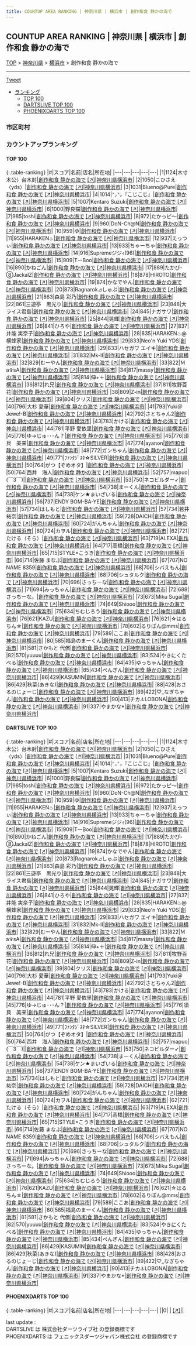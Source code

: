```yaml
---
title: COUNTUP AREA RANKING | 神奈川県 | 横浜市 | 創作和食 静かの海で
---
```

## COUNTUP AREA RANKING | 神奈川県 | 横浜市 | 創作和食 静かの海で

[TOP](/darts/rank/) > [神奈川県](/darts/rank/神奈川県/) > [横浜市](/darts/rank/神奈川県/横浜市/) > 創作和食 静かの海で

___

<a href="https://twitter.com/share?ref_src=twsrc%5Etfw" data-text="COUNTUP AREA RANKING | 神奈川県横浜市創作和食 静かの海で" class="twitter-share-button" data-hashtags="DARTSLIVE,PHOENIXDARTS,darts,ダーツ" data-show-count="false">Tweet</a>

* [ランキング](#カウントアップランキング)
    * [TOP 100](#top-100)
    * [DARTSLIVE TOP 100](#dartslive-top-100)
    * [PHOENIXDARTS TOP 100](#phoenixdarts-top-100)

### 市区町村

<ul>

</ul>

### カウントアップランキング

#### TOP 100



{:.table-ranking}
|#|スコア|名前|店名|所在地|
|---|---|---|---|---|
|1|1124|<span class="rank-name-dl">木寸木公氵台木尌</span>|<a href="/darts/rank/shops/08b9ece2c7cd55300d9b047a20a7ba1e.html">創作和食 静かの海で</a> <a href="https://search.dartslive.com/jp/shop/08b9ece2c7cd55300d9b047a20a7ba1e">[↗]</a>|<a href="/darts/rank/神奈川県/横浜市">神奈川県横浜市</a>|
|2|1050|<span class="rank-name-dl">こひさえ〈yds〉</span>|<a href="/darts/rank/shops/08b9ece2c7cd55300d9b047a20a7ba1e.html">創作和食 静かの海で</a> <a href="https://search.dartslive.com/jp/shop/08b9ece2c7cd55300d9b047a20a7ba1e">[↗]</a>|<a href="/darts/rank/神奈川県/横浜市">神奈川県横浜市</a>|
|3|1031|<span class="rank-name-dl">Blueno@Pure</span>|<a href="/darts/rank/shops/08b9ece2c7cd55300d9b047a20a7ba1e.html">創作和食 静かの海で</a> <a href="https://search.dartslive.com/jp/shop/08b9ece2c7cd55300d9b047a20a7ba1e">[↗]</a>|<a href="/darts/rank/神奈川県/横浜市">神奈川県横浜市</a>|
|4|1014|<span class="rank-name-dl">㌧㌧『こじこじ』</span>|<a href="/darts/rank/shops/08b9ece2c7cd55300d9b047a20a7ba1e.html">創作和食 静かの海で</a> <a href="https://search.dartslive.com/jp/shop/08b9ece2c7cd55300d9b047a20a7ba1e">[↗]</a>|<a href="/darts/rank/神奈川県/横浜市">神奈川県横浜市</a>|
|5|1007|<span class="rank-name-dl">Kentaro Suzuki</span>|<a href="/darts/rank/shops/08b9ece2c7cd55300d9b047a20a7ba1e.html">創作和食 静かの海で</a> <a href="https://search.dartslive.com/jp/shop/08b9ece2c7cd55300d9b047a20a7ba1e">[↗]</a>|<a href="/darts/rank/神奈川県/横浜市">神奈川県横浜市</a>|
|6|1000|<span class="rank-name-dl">野良猫</span>|<a href="/darts/rank/shops/08b9ece2c7cd55300d9b047a20a7ba1e.html">創作和食 静かの海で</a> <a href="https://search.dartslive.com/jp/shop/08b9ece2c7cd55300d9b047a20a7ba1e">[↗]</a>|<a href="/darts/rank/神奈川県/横浜市">神奈川県横浜市</a>|
|7|985|<span class="rank-name-dl">toshi</span>|<a href="/darts/rank/shops/08b9ece2c7cd55300d9b047a20a7ba1e.html">創作和食 静かの海で</a> <a href="https://search.dartslive.com/jp/shop/08b9ece2c7cd55300d9b047a20a7ba1e">[↗]</a>|<a href="/darts/rank/神奈川県/横浜市">神奈川県横浜市</a>|
|8|972|<span class="rank-name-dl">たかっピ～</span>|<a href="/darts/rank/shops/08b9ece2c7cd55300d9b047a20a7ba1e.html">創作和食 静かの海で</a> <a href="https://search.dartslive.com/jp/shop/08b9ece2c7cd55300d9b047a20a7ba1e">[↗]</a>|<a href="/darts/rank/神奈川県/横浜市">神奈川県横浜市</a>|
|9|960|<span class="rank-name-dl">DoN-Ch@N</span>|<a href="/darts/rank/shops/08b9ece2c7cd55300d9b047a20a7ba1e.html">創作和食 静かの海で</a> <a href="https://search.dartslive.com/jp/shop/08b9ece2c7cd55300d9b047a20a7ba1e">[↗]</a>|<a href="/darts/rank/神奈川県/横浜市">神奈川県横浜市</a>|
|10|959|<span class="rank-name-dl">ゆ</span>|<a href="/darts/rank/shops/08b9ece2c7cd55300d9b047a20a7ba1e.html">創作和食 静かの海で</a> <a href="https://search.dartslive.com/jp/shop/08b9ece2c7cd55300d9b047a20a7ba1e">[↗]</a>|<a href="/darts/rank/神奈川県/横浜市">神奈川県横浜市</a>|
|11|955|<span class="rank-name-dl">HARAKEN♨</span>|<a href="/darts/rank/shops/08b9ece2c7cd55300d9b047a20a7ba1e.html">創作和食 静かの海で</a> <a href="https://search.dartslive.com/jp/shop/08b9ece2c7cd55300d9b047a20a7ba1e">[↗]</a>|<a href="/darts/rank/神奈川県/横浜市">神奈川県横浜市</a>|
|12|937|<span class="rank-name-dl">えっつぃ</span>|<a href="/darts/rank/shops/08b9ece2c7cd55300d9b047a20a7ba1e.html">創作和食 静かの海で</a> <a href="https://search.dartslive.com/jp/shop/08b9ece2c7cd55300d9b047a20a7ba1e">[↗]</a>|<a href="/darts/rank/神奈川県/横浜市">神奈川県横浜市</a>|
|13|933|<span class="rank-name-dl">ちゃーちゃ</span>|<a href="/darts/rank/shops/08b9ece2c7cd55300d9b047a20a7ba1e.html">創作和食 静かの海で</a> <a href="https://search.dartslive.com/jp/shop/08b9ece2c7cd55300d9b047a20a7ba1e">[↗]</a>|<a href="/darts/rank/神奈川県/横浜市">神奈川県横浜市</a>|
|14|916|<span class="rank-name-dl">Supremeジジｨ(96)</span>|<a href="/darts/rank/shops/08b9ece2c7cd55300d9b047a20a7ba1e.html">創作和食 静かの海で</a> <a href="https://search.dartslive.com/jp/shop/08b9ece2c7cd55300d9b047a20a7ba1e">[↗]</a>|<a href="/darts/rank/神奈川県/横浜市">神奈川県横浜市</a>|
|15|909|<span class="rank-name-dl">TーBoo</span>|<a href="/darts/rank/shops/08b9ece2c7cd55300d9b047a20a7ba1e.html">創作和食 静かの海で</a> <a href="https://search.dartslive.com/jp/shop/08b9ece2c7cd55300d9b047a20a7ba1e">[↗]</a>|<a href="/darts/rank/神奈川県/横浜市">神奈川県横浜市</a>|
|16|890|<span class="rank-name-dl">かねごん</span>|<a href="/darts/rank/shops/08b9ece2c7cd55300d9b047a20a7ba1e.html">創作和食 静かの海で</a> <a href="https://search.dartslive.com/jp/shop/08b9ece2c7cd55300d9b047a20a7ba1e">[↗]</a>|<a href="/darts/rank/神奈川県/横浜市">神奈川県横浜市</a>|
|17|889|<span class="rank-name-dl">たかぴ-⑧JackalZ</span>|<a href="/darts/rank/shops/08b9ece2c7cd55300d9b047a20a7ba1e.html">創作和食 静かの海で</a> <a href="https://search.dartslive.com/jp/shop/08b9ece2c7cd55300d9b047a20a7ba1e">[↗]</a>|<a href="/darts/rank/神奈川県/横浜市">神奈川県横浜市</a>|
|18|878|<span class="rank-name-dl">HIROTO</span>|<a href="/darts/rank/shops/08b9ece2c7cd55300d9b047a20a7ba1e.html">創作和食 静かの海で</a> <a href="https://search.dartslive.com/jp/shop/08b9ece2c7cd55300d9b047a20a7ba1e">[↗]</a>|<a href="/darts/rank/神奈川県/横浜市">神奈川県横浜市</a>|
|19|874|<span class="rank-name-dl">かなでやん</span>|<a href="/darts/rank/shops/08b9ece2c7cd55300d9b047a20a7ba1e.html">創作和食 静かの海で</a> <a href="https://search.dartslive.com/jp/shop/08b9ece2c7cd55300d9b047a20a7ba1e">[↗]</a>|<a href="/darts/rank/神奈川県/横浜市">神奈川県横浜市</a>|
|20|873|<span class="rank-name-dl">Ragnarok⊿しゅぷ</span>|<a href="/darts/rank/shops/08b9ece2c7cd55300d9b047a20a7ba1e.html">創作和食 静かの海で</a> <a href="https://search.dartslive.com/jp/shop/08b9ece2c7cd55300d9b047a20a7ba1e">[↗]</a>|<a href="/darts/rank/神奈川県/横浜市">神奈川県横浜市</a>|
|21|863|<span class="rank-name-dl">森島 彩乃</span>|<a href="/darts/rank/shops/08b9ece2c7cd55300d9b047a20a7ba1e.html">創作和食 静かの海で</a> <a href="https://search.dartslive.com/jp/shop/08b9ece2c7cd55300d9b047a20a7ba1e">[↗]</a>|<a href="/darts/rank/神奈川県/横浜市">神奈川県横浜市</a>|
|22|861|<span class="rank-name-dl">三遊亭　黒光り</span>|<a href="/darts/rank/shops/08b9ece2c7cd55300d9b047a20a7ba1e.html">創作和食 静かの海で</a> <a href="https://search.dartslive.com/jp/shop/08b9ece2c7cd55300d9b047a20a7ba1e">[↗]</a>|<a href="/darts/rank/神奈川県/横浜市">神奈川県横浜市</a>|
|23|848|<span class="rank-name-dl">大ライス君島</span>|<a href="/darts/rank/shops/08b9ece2c7cd55300d9b047a20a7ba1e.html">創作和食 静かの海で</a> <a href="https://search.dartslive.com/jp/shop/08b9ece2c7cd55300d9b047a20a7ba1e">[↗]</a>|<a href="/darts/rank/神奈川県/横浜市">神奈川県横浜市</a>|
|24|845|<span class="rank-name-dl">ナガサワ</span>|<a href="/darts/rank/shops/08b9ece2c7cd55300d9b047a20a7ba1e.html">創作和食 静かの海で</a> <a href="https://search.dartslive.com/jp/shop/08b9ece2c7cd55300d9b047a20a7ba1e">[↗]</a>|<a href="/darts/rank/神奈川県/横浜市">神奈川県横浜市</a>|
|25|844|<span class="rank-name-dl">晃輝</span>|<a href="/darts/rank/shops/08b9ece2c7cd55300d9b047a20a7ba1e.html">創作和食 静かの海で</a> <a href="https://search.dartslive.com/jp/shop/08b9ece2c7cd55300d9b047a20a7ba1e">[↗]</a>|<a href="/darts/rank/神奈川県/横浜市">神奈川県横浜市</a>|
|26|841|<span class="rank-name-dl">ひろや</span>|<a href="/darts/rank/shops/08b9ece2c7cd55300d9b047a20a7ba1e.html">創作和食 静かの海で</a> <a href="https://search.dartslive.com/jp/shop/08b9ece2c7cd55300d9b047a20a7ba1e">[↗]</a>|<a href="/darts/rank/神奈川県/横浜市">神奈川県横浜市</a>|
|27|837|<span class="rank-name-dl">井能 実奈子</span>|<a href="/darts/rank/shops/08b9ece2c7cd55300d9b047a20a7ba1e.html">創作和食 静かの海で</a> <a href="https://search.dartslive.com/jp/shop/08b9ece2c7cd55300d9b047a20a7ba1e">[↗]</a>|<a href="/darts/rank/神奈川県/横浜市">神奈川県横浜市</a>|
|28|835|<span class="rank-name-dl">HARAKEN♨@横蜂家</span>|<a href="/darts/rank/shops/08b9ece2c7cd55300d9b047a20a7ba1e.html">創作和食 静かの海で</a> <a href="https://search.dartslive.com/jp/shop/08b9ece2c7cd55300d9b047a20a7ba1e">[↗]</a>|<a href="/darts/rank/神奈川県/横浜市">神奈川県横浜市</a>|
|29|833|<span class="rank-name-dl">Neo&#x27;n Yuki YDS</span>|<a href="/darts/rank/shops/08b9ece2c7cd55300d9b047a20a7ba1e.html">創作和食 静かの海で</a> <a href="https://search.dartslive.com/jp/shop/08b9ece2c7cd55300d9b047a20a7ba1e">[↗]</a>|<a href="/darts/rank/神奈川県/横浜市">神奈川県横浜市</a>|
|29|833|<span class="rank-name-dl">ハセガワ エイキ</span>|<a href="/darts/rank/shops/08b9ece2c7cd55300d9b047a20a7ba1e.html">創作和食 静かの海で</a> <a href="https://search.dartslive.com/jp/shop/08b9ece2c7cd55300d9b047a20a7ba1e">[↗]</a>|<a href="/darts/rank/神奈川県/横浜市">神奈川県横浜市</a>|
|31|832|<span class="rank-name-dl">Mk-Ⅱ</span>|<a href="/darts/rank/shops/08b9ece2c7cd55300d9b047a20a7ba1e.html">創作和食 静かの海で</a> <a href="https://search.dartslive.com/jp/shop/08b9ece2c7cd55300d9b047a20a7ba1e">[↗]</a>|<a href="/darts/rank/神奈川県/横浜市">神奈川県横浜市</a>|
|32|829|<span class="rank-name-dl">むーやん</span>|<a href="/darts/rank/shops/08b9ece2c7cd55300d9b047a20a7ba1e.html">創作和食 静かの海で</a> <a href="https://search.dartslive.com/jp/shop/08b9ece2c7cd55300d9b047a20a7ba1e">[↗]</a>|<a href="/darts/rank/神奈川県/横浜市">神奈川県横浜市</a>|
|33|822|<span class="rank-name-dl">Ｍa✞sA</span>|<a href="/darts/rank/shops/08b9ece2c7cd55300d9b047a20a7ba1e.html">創作和食 静かの海で</a> <a href="https://search.dartslive.com/jp/shop/08b9ece2c7cd55300d9b047a20a7ba1e">[↗]</a>|<a href="/darts/rank/神奈川県/横浜市">神奈川県横浜市</a>|
|34|817|<span class="rank-name-dl">massy</span>|<a href="/darts/rank/shops/08b9ece2c7cd55300d9b047a20a7ba1e.html">創作和食 静かの海で</a> <a href="https://search.dartslive.com/jp/shop/08b9ece2c7cd55300d9b047a20a7ba1e">[↗]</a>|<a href="/darts/rank/神奈川県/横浜市">神奈川県横浜市</a>|
|35|814|<span class="rank-name-dl">伸+＋</span>|<a href="/darts/rank/shops/08b9ece2c7cd55300d9b047a20a7ba1e.html">創作和食 静かの海で</a> <a href="https://search.dartslive.com/jp/shop/08b9ece2c7cd55300d9b047a20a7ba1e">[↗]</a>|<a href="/darts/rank/神奈川県/横浜市">神奈川県横浜市</a>|
|36|812|<span class="rank-name-dl">れ兄</span>|<a href="/darts/rank/shops/08b9ece2c7cd55300d9b047a20a7ba1e.html">創作和食 静かの海で</a> <a href="https://search.dartslive.com/jp/shop/08b9ece2c7cd55300d9b047a20a7ba1e">[↗]</a>|<a href="/darts/rank/神奈川県/横浜市">神奈川県横浜市</a>|
|37|811|<span class="rank-name-dl">牧野百花</span>|<a href="/darts/rank/shops/08b9ece2c7cd55300d9b047a20a7ba1e.html">創作和食 静かの海で</a> <a href="https://search.dartslive.com/jp/shop/08b9ece2c7cd55300d9b047a20a7ba1e">[↗]</a>|<a href="/darts/rank/神奈川県/横浜市">神奈川県横浜市</a>|
|38|809|<span class="rank-name-dl">Z-in</span>|<a href="/darts/rank/shops/08b9ece2c7cd55300d9b047a20a7ba1e.html">創作和食 静かの海で</a> <a href="https://search.dartslive.com/jp/shop/08b9ece2c7cd55300d9b047a20a7ba1e">[↗]</a>|<a href="/darts/rank/神奈川県/横浜市">神奈川県横浜市</a>|
|39|804|<span class="rank-name-dl">クリス</span>|<a href="/darts/rank/shops/08b9ece2c7cd55300d9b047a20a7ba1e.html">創作和食 静かの海で</a> <a href="https://search.dartslive.com/jp/shop/08b9ece2c7cd55300d9b047a20a7ba1e">[↗]</a>|<a href="/darts/rank/神奈川県/横浜市">神奈川県横浜市</a>|
|40|796|<span class="rank-name-dl">大杉 愛華</span>|<a href="/darts/rank/shops/08b9ece2c7cd55300d9b047a20a7ba1e.html">創作和食 静かの海で</a> <a href="https://search.dartslive.com/jp/shop/08b9ece2c7cd55300d9b047a20a7ba1e">[↗]</a>|<a href="/darts/rank/神奈川県/横浜市">神奈川県横浜市</a>|
|41|793|<span class="rank-name-dl">Yuki＠Jewe!-B</span>|<a href="/darts/rank/shops/08b9ece2c7cd55300d9b047a20a7ba1e.html">創作和食 静かの海で</a> <a href="https://search.dartslive.com/jp/shop/08b9ece2c7cd55300d9b047a20a7ba1e">[↗]</a>|<a href="/darts/rank/神奈川県/横浜市">神奈川県横浜市</a>|
|42|792|<span class="rank-name-dl">さとちゃん2</span>|<a href="/darts/rank/shops/08b9ece2c7cd55300d9b047a20a7ba1e.html">創作和食 静かの海で</a> <a href="https://search.dartslive.com/jp/shop/08b9ece2c7cd55300d9b047a20a7ba1e">[↗]</a>|<a href="/darts/rank/神奈川県/横浜市">神奈川県横浜市</a>|
|43|783|<span class="rank-name-dl">かける</span>|<a href="/darts/rank/shops/08b9ece2c7cd55300d9b047a20a7ba1e.html">創作和食 静かの海で</a> <a href="https://search.dartslive.com/jp/shop/08b9ece2c7cd55300d9b047a20a7ba1e">[↗]</a>|<a href="/darts/rank/神奈川県/横浜市">神奈川県横浜市</a>|
|44|781|<span class="rank-name-dl">平野 愛依里</span>|<a href="/darts/rank/shops/08b9ece2c7cd55300d9b047a20a7ba1e.html">創作和食 静かの海で</a> <a href="https://search.dartslive.com/jp/shop/08b9ece2c7cd55300d9b047a20a7ba1e">[↗]</a>|<a href="/darts/rank/神奈川県/横浜市">神奈川県横浜市</a>|
|45|776|<span class="rank-name-dl">ゆ→じゅ･･･ん？</span>|<a href="/darts/rank/shops/08b9ece2c7cd55300d9b047a20a7ba1e.html">創作和食 静かの海で</a> <a href="https://search.dartslive.com/jp/shop/08b9ece2c7cd55300d9b047a20a7ba1e">[↗]</a>|<a href="/darts/rank/神奈川県/横浜市">神奈川県横浜市</a>|
|45|776|<span class="rank-name-dl">須貝　美来</span>|<a href="/darts/rank/shops/08b9ece2c7cd55300d9b047a20a7ba1e.html">創作和食 静かの海で</a> <a href="https://search.dartslive.com/jp/shop/08b9ece2c7cd55300d9b047a20a7ba1e">[↗]</a>|<a href="/darts/rank/神奈川県/横浜市">神奈川県横浜市</a>|
|47|774|<span class="rank-name-dl">ayanon</span>|<a href="/darts/rank/shops/08b9ece2c7cd55300d9b047a20a7ba1e.html">創作和食 静かの海で</a> <a href="https://search.dartslive.com/jp/shop/08b9ece2c7cd55300d9b047a20a7ba1e">[↗]</a>|<a href="/darts/rank/神奈川県/横浜市">神奈川県横浜市</a>|
|48|772|<span class="rank-name-dl">ガンちゃん</span>|<a href="/darts/rank/shops/08b9ece2c7cd55300d9b047a20a7ba1e.html">創作和食 静かの海で</a> <a href="https://search.dartslive.com/jp/shop/08b9ece2c7cd55300d9b047a20a7ba1e">[↗]</a>|<a href="/darts/rank/神奈川県/横浜市">神奈川県横浜市</a>|
|49|771|<span class="rank-name-dl">ﾌｧﾝﾀｼﾞｽﾀ☆SILVER</span>|<a href="/darts/rank/shops/08b9ece2c7cd55300d9b047a20a7ba1e.html">創作和食 静かの海で</a> <a href="https://search.dartslive.com/jp/shop/08b9ece2c7cd55300d9b047a20a7ba1e">[↗]</a>|<a href="/darts/rank/神奈川県/横浜市">神奈川県横浜市</a>|
|50|764|<span class="rank-name-dl">がつ【ぞめオタ】</span>|<a href="/darts/rank/shops/08b9ece2c7cd55300d9b047a20a7ba1e.html">創作和食 静かの海で</a> <a href="https://search.dartslive.com/jp/shop/08b9ece2c7cd55300d9b047a20a7ba1e">[↗]</a>|<a href="/darts/rank/神奈川県/横浜市">神奈川県横浜市</a>|
|50|764|<span class="rank-name-dl">西井　海人</span>|<a href="/darts/rank/shops/08b9ece2c7cd55300d9b047a20a7ba1e.html">創作和食 静かの海で</a> <a href="https://search.dartslive.com/jp/shop/08b9ece2c7cd55300d9b047a20a7ba1e">[↗]</a>|<a href="/darts/rank/神奈川県/横浜市">神奈川県横浜市</a>|
|52|757|<span class="rank-name-dl">mapuo&#124;(￣3￣)&#124;</span>|<a href="/darts/rank/shops/08b9ece2c7cd55300d9b047a20a7ba1e.html">創作和食 静かの海で</a> <a href="https://search.dartslive.com/jp/shop/08b9ece2c7cd55300d9b047a20a7ba1e">[↗]</a>|<a href="/darts/rank/神奈川県/横浜市">神奈川県横浜市</a>|
|53|750|<span class="rank-name-dl">ネコビルダー➶</span>|<a href="/darts/rank/shops/08b9ece2c7cd55300d9b047a20a7ba1e.html">創作和食 静かの海で</a> <a href="https://search.dartslive.com/jp/shop/08b9ece2c7cd55300d9b047a20a7ba1e">[↗]</a>|<a href="/darts/rank/神奈川県/横浜市">神奈川県横浜市</a>|
|54|738|<span class="rank-name-dl">まーくん</span>|<a href="/darts/rank/shops/08b9ece2c7cd55300d9b047a20a7ba1e.html">創作和食 静かの海で</a> <a href="https://search.dartslive.com/jp/shop/08b9ece2c7cd55300d9b047a20a7ba1e">[↗]</a>|<a href="/darts/rank/神奈川県/横浜市">神奈川県横浜市</a>|
|54|738|<span class="rank-name-dl">ケン★まいざいる</span>|<a href="/darts/rank/shops/08b9ece2c7cd55300d9b047a20a7ba1e.html">創作和食 静かの海で</a> <a href="https://search.dartslive.com/jp/shop/08b9ece2c7cd55300d9b047a20a7ba1e">[↗]</a>|<a href="/darts/rank/神奈川県/横浜市">神奈川県横浜市</a>|
|56|737|<span class="rank-name-dl">ENDY BOM-BA-YE</span>|<a href="/darts/rank/shops/08b9ece2c7cd55300d9b047a20a7ba1e.html">創作和食 静かの海で</a> <a href="https://search.dartslive.com/jp/shop/08b9ece2c7cd55300d9b047a20a7ba1e">[↗]</a>|<a href="/darts/rank/神奈川県/横浜市">神奈川県横浜市</a>|
|57|734|<span class="rank-name-dl">はしもと</span>|<a href="/darts/rank/shops/08b9ece2c7cd55300d9b047a20a7ba1e.html">創作和食 静かの海で</a> <a href="https://search.dartslive.com/jp/shop/08b9ece2c7cd55300d9b047a20a7ba1e">[↗]</a>|<a href="/darts/rank/神奈川県/横浜市">神奈川県横浜市</a>|
|57|734|<span class="rank-name-dl">若井 祐奈</span>|<a href="/darts/rank/shops/08b9ece2c7cd55300d9b047a20a7ba1e.html">創作和食 静かの海で</a> <a href="https://search.dartslive.com/jp/shop/08b9ece2c7cd55300d9b047a20a7ba1e">[↗]</a>|<a href="/darts/rank/神奈川県/横浜市">神奈川県横浜市</a>|
|59|728|<span class="rank-name-dl">DAICHI</span>|<a href="/darts/rank/shops/08b9ece2c7cd55300d9b047a20a7ba1e.html">創作和食 静かの海で</a> <a href="https://search.dartslive.com/jp/shop/08b9ece2c7cd55300d9b047a20a7ba1e">[↗]</a>|<a href="/darts/rank/神奈川県/横浜市">神奈川県横浜市</a>|
|60|724|<span class="rank-name-dl">がんちゃん</span>|<a href="/darts/rank/shops/08b9ece2c7cd55300d9b047a20a7ba1e.html">創作和食 静かの海で</a> <a href="https://search.dartslive.com/jp/shop/08b9ece2c7cd55300d9b047a20a7ba1e">[↗]</a>|<a href="/darts/rank/神奈川県/横浜市">神奈川県横浜市</a>|
|60|724|<span class="rank-name-dl">カヲル</span>|<a href="/darts/rank/shops/08b9ece2c7cd55300d9b047a20a7ba1e.html">創作和食 静かの海で</a> <a href="https://search.dartslive.com/jp/shop/08b9ece2c7cd55300d9b047a20a7ba1e">[↗]</a>|<a href="/darts/rank/神奈川県/横浜市">神奈川県横浜市</a>|
|62|721|<span class="rank-name-dl">たける（そら）</span>|<a href="/darts/rank/shops/08b9ece2c7cd55300d9b047a20a7ba1e.html">創作和食 静かの海で</a> <a href="https://search.dartslive.com/jp/shop/08b9ece2c7cd55300d9b047a20a7ba1e">[↗]</a>|<a href="/darts/rank/神奈川県/横浜市">神奈川県横浜市</a>|
|63|719|<span class="rank-name-dl">ALEXA</span>|<a href="/darts/rank/shops/08b9ece2c7cd55300d9b047a20a7ba1e.html">創作和食 静かの海で</a> <a href="https://search.dartslive.com/jp/shop/08b9ece2c7cd55300d9b047a20a7ba1e">[↗]</a>|<a href="/darts/rank/神奈川県/横浜市">神奈川県横浜市</a>|
|64|717|<span class="rank-name-dl">高橋</span>|<a href="/darts/rank/shops/08b9ece2c7cd55300d9b047a20a7ba1e.html">創作和食 静かの海で</a> <a href="https://search.dartslive.com/jp/shop/08b9ece2c7cd55300d9b047a20a7ba1e">[↗]</a>|<a href="/darts/rank/神奈川県/横浜市">神奈川県横浜市</a>|
|65|715|<span class="rank-name-dl">STYLE×こうき</span>|<a href="/darts/rank/shops/08b9ece2c7cd55300d9b047a20a7ba1e.html">創作和食 静かの海で</a> <a href="https://search.dartslive.com/jp/shop/08b9ece2c7cd55300d9b047a20a7ba1e">[↗]</a>|<a href="/darts/rank/神奈川県/横浜市">神奈川県横浜市</a>|
|66|714|<span class="rank-name-dl">佐藤 まなぶ</span>|<a href="/darts/rank/shops/08b9ece2c7cd55300d9b047a20a7ba1e.html">創作和食 静かの海で</a> <a href="https://search.dartslive.com/jp/shop/08b9ece2c7cd55300d9b047a20a7ba1e">[↗]</a>|<a href="/darts/rank/神奈川県/横浜市">神奈川県横浜市</a>|
|67|707|<span class="rank-name-dl">NO NAME 8359</span>|<a href="/darts/rank/shops/08b9ece2c7cd55300d9b047a20a7ba1e.html">創作和食 静かの海で</a> <a href="https://search.dartslive.com/jp/shop/08b9ece2c7cd55300d9b047a20a7ba1e">[↗]</a>|<a href="/darts/rank/神奈川県/横浜市">神奈川県横浜市</a>|
|68|706|<span class="rank-name-dl">シバえもん</span>|<a href="/darts/rank/shops/08b9ece2c7cd55300d9b047a20a7ba1e.html">創作和食 静かの海で</a> <a href="https://search.dartslive.com/jp/shop/08b9ece2c7cd55300d9b047a20a7ba1e">[↗]</a>|<a href="/darts/rank/神奈川県/横浜市">神奈川県横浜市</a>|
|68|706|<span class="rank-name-dl">シュタルク</span>|<a href="/darts/rank/shops/08b9ece2c7cd55300d9b047a20a7ba1e.html">創作和食 静かの海で</a> <a href="https://search.dartslive.com/jp/shop/08b9ece2c7cd55300d9b047a20a7ba1e">[↗]</a>|<a href="/darts/rank/神奈川県/横浜市">神奈川県横浜市</a>|
|70|696|<span class="rank-name-dl">さっちーな</span>|<a href="/darts/rank/shops/08b9ece2c7cd55300d9b047a20a7ba1e.html">創作和食 静かの海で</a> <a href="https://search.dartslive.com/jp/shop/08b9ece2c7cd55300d9b047a20a7ba1e">[↗]</a>|<a href="/darts/rank/神奈川県/横浜市">神奈川県横浜市</a>|
|71|694|<span class="rank-name-dl">みっちゃん</span>|<a href="/darts/rank/shops/08b9ece2c7cd55300d9b047a20a7ba1e.html">創作和食 静かの海で</a> <a href="https://search.dartslive.com/jp/shop/08b9ece2c7cd55300d9b047a20a7ba1e">[↗]</a>|<a href="/darts/rank/神奈川県/横浜市">神奈川県横浜市</a>|
|72|688|<span class="rank-name-dl">さっちーな。</span>|<a href="/darts/rank/shops/08b9ece2c7cd55300d9b047a20a7ba1e.html">創作和食 静かの海で</a> <a href="https://search.dartslive.com/jp/shop/08b9ece2c7cd55300d9b047a20a7ba1e">[↗]</a>|<a href="/darts/rank/神奈川県/横浜市">神奈川県横浜市</a>|
|73|673|<span class="rank-name-dl">Miku Sugai</span>|<a href="/darts/rank/shops/08b9ece2c7cd55300d9b047a20a7ba1e.html">創作和食 静かの海で</a> <a href="https://search.dartslive.com/jp/shop/08b9ece2c7cd55300d9b047a20a7ba1e">[↗]</a>|<a href="/darts/rank/神奈川県/横浜市">神奈川県横浜市</a>|
|74|649|<span class="rank-name-dl">Shiooo</span>|<a href="/darts/rank/shops/08b9ece2c7cd55300d9b047a20a7ba1e.html">創作和食 静かの海で</a> <a href="https://search.dartslive.com/jp/shop/08b9ece2c7cd55300d9b047a20a7ba1e">[↗]</a>|<a href="/darts/rank/神奈川県/横浜市">神奈川県横浜市</a>|
|75|634|<span class="rank-name-dl">ちむじろう</span>|<a href="/darts/rank/shops/08b9ece2c7cd55300d9b047a20a7ba1e.html">創作和食 静かの海で</a> <a href="https://search.dartslive.com/jp/shop/08b9ece2c7cd55300d9b047a20a7ba1e">[↗]</a>|<a href="/darts/rank/神奈川県/横浜市">神奈川県横浜市</a>|
|76|621|<span class="rank-name-dl">KAZU</span>|<a href="/darts/rank/shops/08b9ece2c7cd55300d9b047a20a7ba1e.html">創作和食 静かの海で</a> <a href="https://search.dartslive.com/jp/shop/08b9ece2c7cd55300d9b047a20a7ba1e">[↗]</a>|<a href="/darts/rank/神奈川県/横浜市">神奈川県横浜市</a>|
|76|621|<span class="rank-name-dl">☆はるちん☆</span>|<a href="/darts/rank/shops/08b9ece2c7cd55300d9b047a20a7ba1e.html">創作和食 静かの海で</a> <a href="https://search.dartslive.com/jp/shop/08b9ece2c7cd55300d9b047a20a7ba1e">[↗]</a>|<a href="/darts/rank/神奈川県/横浜市">神奈川県横浜市</a>|
|78|602|<span class="rank-name-dl">るりぽん@mms</span>|<a href="/darts/rank/shops/08b9ece2c7cd55300d9b047a20a7ba1e.html">創作和食 静かの海で</a> <a href="https://search.dartslive.com/jp/shop/08b9ece2c7cd55300d9b047a20a7ba1e">[↗]</a>|<a href="/darts/rank/神奈川県/横浜市">神奈川県横浜市</a>|
|79|589|<span class="rank-name-dl">ここあ</span>|<a href="/darts/rank/shops/08b9ece2c7cd55300d9b047a20a7ba1e.html">創作和食 静かの海で</a> <a href="https://search.dartslive.com/jp/shop/08b9ece2c7cd55300d9b047a20a7ba1e">[↗]</a>|<a href="/darts/rank/神奈川県/横浜市">神奈川県横浜市</a>|
|80|585|<span class="rank-name-dl">福島のまーくん</span>|<a href="/darts/rank/shops/08b9ece2c7cd55300d9b047a20a7ba1e.html">創作和食 静かの海で</a> <a href="https://search.dartslive.com/jp/shop/08b9ece2c7cd55300d9b047a20a7ba1e">[↗]</a>|<a href="/darts/rank/神奈川県/横浜市">神奈川県横浜市</a>|
|81|581|<span class="rank-name-dl">さかもと 代償</span>|<a href="/darts/rank/shops/08b9ece2c7cd55300d9b047a20a7ba1e.html">創作和食 静かの海で</a> <a href="https://search.dartslive.com/jp/shop/08b9ece2c7cd55300d9b047a20a7ba1e">[↗]</a>|<a href="/darts/rank/神奈川県/横浜市">神奈川県横浜市</a>|
|82|570|<span class="rank-name-dl">yuuuu</span>|<a href="/darts/rank/shops/08b9ece2c7cd55300d9b047a20a7ba1e.html">創作和食 静かの海で</a> <a href="https://search.dartslive.com/jp/shop/08b9ece2c7cd55300d9b047a20a7ba1e">[↗]</a>|<a href="/darts/rank/神奈川県/横浜市">神奈川県横浜市</a>|
|83|524|<span class="rank-name-dl">やきにくたべる</span>|<a href="/darts/rank/shops/08b9ece2c7cd55300d9b047a20a7ba1e.html">創作和食 静かの海で</a> <a href="https://search.dartslive.com/jp/shop/08b9ece2c7cd55300d9b047a20a7ba1e">[↗]</a>|<a href="/darts/rank/神奈川県/横浜市">神奈川県横浜市</a>|
|84|435|<span class="rank-name-dl">ゆっちゃん</span>|<a href="/darts/rank/shops/08b9ece2c7cd55300d9b047a20a7ba1e.html">創作和食 静かの海で</a> <a href="https://search.dartslive.com/jp/shop/08b9ece2c7cd55300d9b047a20a7ba1e">[↗]</a>|<a href="/darts/rank/神奈川県/横浜市">神奈川県横浜市</a>|
|85|434|<span class="rank-name-dl">ぺんぎん</span>|<a href="/darts/rank/shops/08b9ece2c7cd55300d9b047a20a7ba1e.html">創作和食 静かの海で</a> <a href="https://search.dartslive.com/jp/shop/08b9ece2c7cd55300d9b047a20a7ba1e">[↗]</a>|<a href="/darts/rank/神奈川県/横浜市">神奈川県横浜市</a>|
|86|429|<span class="rank-name-dl">KASUMIN</span>|<a href="/darts/rank/shops/08b9ece2c7cd55300d9b047a20a7ba1e.html">創作和食 静かの海で</a> <a href="https://search.dartslive.com/jp/shop/08b9ece2c7cd55300d9b047a20a7ba1e">[↗]</a>|<a href="/darts/rank/神奈川県/横浜市">神奈川県横浜市</a>|
|86|429|<span class="rank-name-dl">秋菜(あきな)</span>|<a href="/darts/rank/shops/08b9ece2c7cd55300d9b047a20a7ba1e.html">創作和食 静かの海で</a> <a href="https://search.dartslive.com/jp/shop/08b9ece2c7cd55300d9b047a20a7ba1e">[↗]</a>|<a href="/darts/rank/神奈川県/横浜市">神奈川県横浜市</a>|
|88|428|<span class="rank-name-dl">おさるのじょーじ</span>|<a href="/darts/rank/shops/08b9ece2c7cd55300d9b047a20a7ba1e.html">創作和食 静かの海で</a> <a href="https://search.dartslive.com/jp/shop/08b9ece2c7cd55300d9b047a20a7ba1e">[↗]</a>|<a href="/darts/rank/神奈川県/横浜市">神奈川県横浜市</a>|
|89|422|<span class="rank-name-dl">♡_なぎちゃん</span>|<a href="/darts/rank/shops/08b9ece2c7cd55300d9b047a20a7ba1e.html">創作和食 静かの海で</a> <a href="https://search.dartslive.com/jp/shop/08b9ece2c7cd55300d9b047a20a7ba1e">[↗]</a>|<a href="/darts/rank/神奈川県/横浜市">神奈川県横浜市</a>|
|90|413|<span class="rank-name-dl">チカ⚓LOBONA</span>|<a href="/darts/rank/shops/08b9ece2c7cd55300d9b047a20a7ba1e.html">創作和食 静かの海で</a> <a href="https://search.dartslive.com/jp/shop/08b9ece2c7cd55300d9b047a20a7ba1e">[↗]</a>|<a href="/darts/rank/神奈川県/横浜市">神奈川県横浜市</a>|
|91|337|<span class="rank-name-dl">やまかな*</span>|<a href="/darts/rank/shops/08b9ece2c7cd55300d9b047a20a7ba1e.html">創作和食 静かの海で</a> <a href="https://search.dartslive.com/jp/shop/08b9ece2c7cd55300d9b047a20a7ba1e">[↗]</a>|<a href="/darts/rank/神奈川県/横浜市">神奈川県横浜市</a>|


#### DARTSLIVE TOP 100



{:.table-ranking}
|#|スコア|名前|店名|所在地|
|---|---|---|---|---|
|1|1124|<span class="rank-name-dl">木寸木公氵台木尌</span>|<a href="/darts/rank/shops/08b9ece2c7cd55300d9b047a20a7ba1e.html">創作和食 静かの海で</a> <a href="https://search.dartslive.com/jp/shop/08b9ece2c7cd55300d9b047a20a7ba1e">[↗]</a>|<a href="/darts/rank/神奈川県/横浜市">神奈川県横浜市</a>|
|2|1050|<span class="rank-name-dl">こひさえ〈yds〉</span>|<a href="/darts/rank/shops/08b9ece2c7cd55300d9b047a20a7ba1e.html">創作和食 静かの海で</a> <a href="https://search.dartslive.com/jp/shop/08b9ece2c7cd55300d9b047a20a7ba1e">[↗]</a>|<a href="/darts/rank/神奈川県/横浜市">神奈川県横浜市</a>|
|3|1031|<span class="rank-name-dl">Blueno@Pure</span>|<a href="/darts/rank/shops/08b9ece2c7cd55300d9b047a20a7ba1e.html">創作和食 静かの海で</a> <a href="https://search.dartslive.com/jp/shop/08b9ece2c7cd55300d9b047a20a7ba1e">[↗]</a>|<a href="/darts/rank/神奈川県/横浜市">神奈川県横浜市</a>|
|4|1014|<span class="rank-name-dl">㌧㌧『こじこじ』</span>|<a href="/darts/rank/shops/08b9ece2c7cd55300d9b047a20a7ba1e.html">創作和食 静かの海で</a> <a href="https://search.dartslive.com/jp/shop/08b9ece2c7cd55300d9b047a20a7ba1e">[↗]</a>|<a href="/darts/rank/神奈川県/横浜市">神奈川県横浜市</a>|
|5|1007|<span class="rank-name-dl">Kentaro Suzuki</span>|<a href="/darts/rank/shops/08b9ece2c7cd55300d9b047a20a7ba1e.html">創作和食 静かの海で</a> <a href="https://search.dartslive.com/jp/shop/08b9ece2c7cd55300d9b047a20a7ba1e">[↗]</a>|<a href="/darts/rank/神奈川県/横浜市">神奈川県横浜市</a>|
|6|1000|<span class="rank-name-dl">野良猫</span>|<a href="/darts/rank/shops/08b9ece2c7cd55300d9b047a20a7ba1e.html">創作和食 静かの海で</a> <a href="https://search.dartslive.com/jp/shop/08b9ece2c7cd55300d9b047a20a7ba1e">[↗]</a>|<a href="/darts/rank/神奈川県/横浜市">神奈川県横浜市</a>|
|7|985|<span class="rank-name-dl">toshi</span>|<a href="/darts/rank/shops/08b9ece2c7cd55300d9b047a20a7ba1e.html">創作和食 静かの海で</a> <a href="https://search.dartslive.com/jp/shop/08b9ece2c7cd55300d9b047a20a7ba1e">[↗]</a>|<a href="/darts/rank/神奈川県/横浜市">神奈川県横浜市</a>|
|8|972|<span class="rank-name-dl">たかっピ～</span>|<a href="/darts/rank/shops/08b9ece2c7cd55300d9b047a20a7ba1e.html">創作和食 静かの海で</a> <a href="https://search.dartslive.com/jp/shop/08b9ece2c7cd55300d9b047a20a7ba1e">[↗]</a>|<a href="/darts/rank/神奈川県/横浜市">神奈川県横浜市</a>|
|9|960|<span class="rank-name-dl">DoN-Ch@N</span>|<a href="/darts/rank/shops/08b9ece2c7cd55300d9b047a20a7ba1e.html">創作和食 静かの海で</a> <a href="https://search.dartslive.com/jp/shop/08b9ece2c7cd55300d9b047a20a7ba1e">[↗]</a>|<a href="/darts/rank/神奈川県/横浜市">神奈川県横浜市</a>|
|10|959|<span class="rank-name-dl">ゆ</span>|<a href="/darts/rank/shops/08b9ece2c7cd55300d9b047a20a7ba1e.html">創作和食 静かの海で</a> <a href="https://search.dartslive.com/jp/shop/08b9ece2c7cd55300d9b047a20a7ba1e">[↗]</a>|<a href="/darts/rank/神奈川県/横浜市">神奈川県横浜市</a>|
|11|955|<span class="rank-name-dl">HARAKEN♨</span>|<a href="/darts/rank/shops/08b9ece2c7cd55300d9b047a20a7ba1e.html">創作和食 静かの海で</a> <a href="https://search.dartslive.com/jp/shop/08b9ece2c7cd55300d9b047a20a7ba1e">[↗]</a>|<a href="/darts/rank/神奈川県/横浜市">神奈川県横浜市</a>|
|12|937|<span class="rank-name-dl">えっつぃ</span>|<a href="/darts/rank/shops/08b9ece2c7cd55300d9b047a20a7ba1e.html">創作和食 静かの海で</a> <a href="https://search.dartslive.com/jp/shop/08b9ece2c7cd55300d9b047a20a7ba1e">[↗]</a>|<a href="/darts/rank/神奈川県/横浜市">神奈川県横浜市</a>|
|13|933|<span class="rank-name-dl">ちゃーちゃ</span>|<a href="/darts/rank/shops/08b9ece2c7cd55300d9b047a20a7ba1e.html">創作和食 静かの海で</a> <a href="https://search.dartslive.com/jp/shop/08b9ece2c7cd55300d9b047a20a7ba1e">[↗]</a>|<a href="/darts/rank/神奈川県/横浜市">神奈川県横浜市</a>|
|14|916|<span class="rank-name-dl">Supremeジジｨ(96)</span>|<a href="/darts/rank/shops/08b9ece2c7cd55300d9b047a20a7ba1e.html">創作和食 静かの海で</a> <a href="https://search.dartslive.com/jp/shop/08b9ece2c7cd55300d9b047a20a7ba1e">[↗]</a>|<a href="/darts/rank/神奈川県/横浜市">神奈川県横浜市</a>|
|15|909|<span class="rank-name-dl">TーBoo</span>|<a href="/darts/rank/shops/08b9ece2c7cd55300d9b047a20a7ba1e.html">創作和食 静かの海で</a> <a href="https://search.dartslive.com/jp/shop/08b9ece2c7cd55300d9b047a20a7ba1e">[↗]</a>|<a href="/darts/rank/神奈川県/横浜市">神奈川県横浜市</a>|
|16|890|<span class="rank-name-dl">かねごん</span>|<a href="/darts/rank/shops/08b9ece2c7cd55300d9b047a20a7ba1e.html">創作和食 静かの海で</a> <a href="https://search.dartslive.com/jp/shop/08b9ece2c7cd55300d9b047a20a7ba1e">[↗]</a>|<a href="/darts/rank/神奈川県/横浜市">神奈川県横浜市</a>|
|17|889|<span class="rank-name-dl">たかぴ-⑧JackalZ</span>|<a href="/darts/rank/shops/08b9ece2c7cd55300d9b047a20a7ba1e.html">創作和食 静かの海で</a> <a href="https://search.dartslive.com/jp/shop/08b9ece2c7cd55300d9b047a20a7ba1e">[↗]</a>|<a href="/darts/rank/神奈川県/横浜市">神奈川県横浜市</a>|
|18|878|<span class="rank-name-dl">HIROTO</span>|<a href="/darts/rank/shops/08b9ece2c7cd55300d9b047a20a7ba1e.html">創作和食 静かの海で</a> <a href="https://search.dartslive.com/jp/shop/08b9ece2c7cd55300d9b047a20a7ba1e">[↗]</a>|<a href="/darts/rank/神奈川県/横浜市">神奈川県横浜市</a>|
|19|874|<span class="rank-name-dl">かなでやん</span>|<a href="/darts/rank/shops/08b9ece2c7cd55300d9b047a20a7ba1e.html">創作和食 静かの海で</a> <a href="https://search.dartslive.com/jp/shop/08b9ece2c7cd55300d9b047a20a7ba1e">[↗]</a>|<a href="/darts/rank/神奈川県/横浜市">神奈川県横浜市</a>|
|20|873|<span class="rank-name-dl">Ragnarok⊿しゅぷ</span>|<a href="/darts/rank/shops/08b9ece2c7cd55300d9b047a20a7ba1e.html">創作和食 静かの海で</a> <a href="https://search.dartslive.com/jp/shop/08b9ece2c7cd55300d9b047a20a7ba1e">[↗]</a>|<a href="/darts/rank/神奈川県/横浜市">神奈川県横浜市</a>|
|21|863|<span class="rank-name-dl">森島 彩乃</span>|<a href="/darts/rank/shops/08b9ece2c7cd55300d9b047a20a7ba1e.html">創作和食 静かの海で</a> <a href="https://search.dartslive.com/jp/shop/08b9ece2c7cd55300d9b047a20a7ba1e">[↗]</a>|<a href="/darts/rank/神奈川県/横浜市">神奈川県横浜市</a>|
|22|861|<span class="rank-name-dl">三遊亭　黒光り</span>|<a href="/darts/rank/shops/08b9ece2c7cd55300d9b047a20a7ba1e.html">創作和食 静かの海で</a> <a href="https://search.dartslive.com/jp/shop/08b9ece2c7cd55300d9b047a20a7ba1e">[↗]</a>|<a href="/darts/rank/神奈川県/横浜市">神奈川県横浜市</a>|
|23|848|<span class="rank-name-dl">大ライス君島</span>|<a href="/darts/rank/shops/08b9ece2c7cd55300d9b047a20a7ba1e.html">創作和食 静かの海で</a> <a href="https://search.dartslive.com/jp/shop/08b9ece2c7cd55300d9b047a20a7ba1e">[↗]</a>|<a href="/darts/rank/神奈川県/横浜市">神奈川県横浜市</a>|
|24|845|<span class="rank-name-dl">ナガサワ</span>|<a href="/darts/rank/shops/08b9ece2c7cd55300d9b047a20a7ba1e.html">創作和食 静かの海で</a> <a href="https://search.dartslive.com/jp/shop/08b9ece2c7cd55300d9b047a20a7ba1e">[↗]</a>|<a href="/darts/rank/神奈川県/横浜市">神奈川県横浜市</a>|
|25|844|<span class="rank-name-dl">晃輝</span>|<a href="/darts/rank/shops/08b9ece2c7cd55300d9b047a20a7ba1e.html">創作和食 静かの海で</a> <a href="https://search.dartslive.com/jp/shop/08b9ece2c7cd55300d9b047a20a7ba1e">[↗]</a>|<a href="/darts/rank/神奈川県/横浜市">神奈川県横浜市</a>|
|26|841|<span class="rank-name-dl">ひろや</span>|<a href="/darts/rank/shops/08b9ece2c7cd55300d9b047a20a7ba1e.html">創作和食 静かの海で</a> <a href="https://search.dartslive.com/jp/shop/08b9ece2c7cd55300d9b047a20a7ba1e">[↗]</a>|<a href="/darts/rank/神奈川県/横浜市">神奈川県横浜市</a>|
|27|837|<span class="rank-name-dl">井能 実奈子</span>|<a href="/darts/rank/shops/08b9ece2c7cd55300d9b047a20a7ba1e.html">創作和食 静かの海で</a> <a href="https://search.dartslive.com/jp/shop/08b9ece2c7cd55300d9b047a20a7ba1e">[↗]</a>|<a href="/darts/rank/神奈川県/横浜市">神奈川県横浜市</a>|
|28|835|<span class="rank-name-dl">HARAKEN♨@横蜂家</span>|<a href="/darts/rank/shops/08b9ece2c7cd55300d9b047a20a7ba1e.html">創作和食 静かの海で</a> <a href="https://search.dartslive.com/jp/shop/08b9ece2c7cd55300d9b047a20a7ba1e">[↗]</a>|<a href="/darts/rank/神奈川県/横浜市">神奈川県横浜市</a>|
|29|833|<span class="rank-name-dl">Neo&#x27;n Yuki YDS</span>|<a href="/darts/rank/shops/08b9ece2c7cd55300d9b047a20a7ba1e.html">創作和食 静かの海で</a> <a href="https://search.dartslive.com/jp/shop/08b9ece2c7cd55300d9b047a20a7ba1e">[↗]</a>|<a href="/darts/rank/神奈川県/横浜市">神奈川県横浜市</a>|
|29|833|<span class="rank-name-dl">ハセガワ エイキ</span>|<a href="/darts/rank/shops/08b9ece2c7cd55300d9b047a20a7ba1e.html">創作和食 静かの海で</a> <a href="https://search.dartslive.com/jp/shop/08b9ece2c7cd55300d9b047a20a7ba1e">[↗]</a>|<a href="/darts/rank/神奈川県/横浜市">神奈川県横浜市</a>|
|31|832|<span class="rank-name-dl">Mk-Ⅱ</span>|<a href="/darts/rank/shops/08b9ece2c7cd55300d9b047a20a7ba1e.html">創作和食 静かの海で</a> <a href="https://search.dartslive.com/jp/shop/08b9ece2c7cd55300d9b047a20a7ba1e">[↗]</a>|<a href="/darts/rank/神奈川県/横浜市">神奈川県横浜市</a>|
|32|829|<span class="rank-name-dl">むーやん</span>|<a href="/darts/rank/shops/08b9ece2c7cd55300d9b047a20a7ba1e.html">創作和食 静かの海で</a> <a href="https://search.dartslive.com/jp/shop/08b9ece2c7cd55300d9b047a20a7ba1e">[↗]</a>|<a href="/darts/rank/神奈川県/横浜市">神奈川県横浜市</a>|
|33|822|<span class="rank-name-dl">Ｍa✞sA</span>|<a href="/darts/rank/shops/08b9ece2c7cd55300d9b047a20a7ba1e.html">創作和食 静かの海で</a> <a href="https://search.dartslive.com/jp/shop/08b9ece2c7cd55300d9b047a20a7ba1e">[↗]</a>|<a href="/darts/rank/神奈川県/横浜市">神奈川県横浜市</a>|
|34|817|<span class="rank-name-dl">massy</span>|<a href="/darts/rank/shops/08b9ece2c7cd55300d9b047a20a7ba1e.html">創作和食 静かの海で</a> <a href="https://search.dartslive.com/jp/shop/08b9ece2c7cd55300d9b047a20a7ba1e">[↗]</a>|<a href="/darts/rank/神奈川県/横浜市">神奈川県横浜市</a>|
|35|814|<span class="rank-name-dl">伸+＋</span>|<a href="/darts/rank/shops/08b9ece2c7cd55300d9b047a20a7ba1e.html">創作和食 静かの海で</a> <a href="https://search.dartslive.com/jp/shop/08b9ece2c7cd55300d9b047a20a7ba1e">[↗]</a>|<a href="/darts/rank/神奈川県/横浜市">神奈川県横浜市</a>|
|36|812|<span class="rank-name-dl">れ兄</span>|<a href="/darts/rank/shops/08b9ece2c7cd55300d9b047a20a7ba1e.html">創作和食 静かの海で</a> <a href="https://search.dartslive.com/jp/shop/08b9ece2c7cd55300d9b047a20a7ba1e">[↗]</a>|<a href="/darts/rank/神奈川県/横浜市">神奈川県横浜市</a>|
|37|811|<span class="rank-name-dl">牧野百花</span>|<a href="/darts/rank/shops/08b9ece2c7cd55300d9b047a20a7ba1e.html">創作和食 静かの海で</a> <a href="https://search.dartslive.com/jp/shop/08b9ece2c7cd55300d9b047a20a7ba1e">[↗]</a>|<a href="/darts/rank/神奈川県/横浜市">神奈川県横浜市</a>|
|38|809|<span class="rank-name-dl">Z-in</span>|<a href="/darts/rank/shops/08b9ece2c7cd55300d9b047a20a7ba1e.html">創作和食 静かの海で</a> <a href="https://search.dartslive.com/jp/shop/08b9ece2c7cd55300d9b047a20a7ba1e">[↗]</a>|<a href="/darts/rank/神奈川県/横浜市">神奈川県横浜市</a>|
|39|804|<span class="rank-name-dl">クリス</span>|<a href="/darts/rank/shops/08b9ece2c7cd55300d9b047a20a7ba1e.html">創作和食 静かの海で</a> <a href="https://search.dartslive.com/jp/shop/08b9ece2c7cd55300d9b047a20a7ba1e">[↗]</a>|<a href="/darts/rank/神奈川県/横浜市">神奈川県横浜市</a>|
|40|796|<span class="rank-name-dl">大杉 愛華</span>|<a href="/darts/rank/shops/08b9ece2c7cd55300d9b047a20a7ba1e.html">創作和食 静かの海で</a> <a href="https://search.dartslive.com/jp/shop/08b9ece2c7cd55300d9b047a20a7ba1e">[↗]</a>|<a href="/darts/rank/神奈川県/横浜市">神奈川県横浜市</a>|
|41|793|<span class="rank-name-dl">Yuki＠Jewe!-B</span>|<a href="/darts/rank/shops/08b9ece2c7cd55300d9b047a20a7ba1e.html">創作和食 静かの海で</a> <a href="https://search.dartslive.com/jp/shop/08b9ece2c7cd55300d9b047a20a7ba1e">[↗]</a>|<a href="/darts/rank/神奈川県/横浜市">神奈川県横浜市</a>|
|42|792|<span class="rank-name-dl">さとちゃん2</span>|<a href="/darts/rank/shops/08b9ece2c7cd55300d9b047a20a7ba1e.html">創作和食 静かの海で</a> <a href="https://search.dartslive.com/jp/shop/08b9ece2c7cd55300d9b047a20a7ba1e">[↗]</a>|<a href="/darts/rank/神奈川県/横浜市">神奈川県横浜市</a>|
|43|783|<span class="rank-name-dl">かける</span>|<a href="/darts/rank/shops/08b9ece2c7cd55300d9b047a20a7ba1e.html">創作和食 静かの海で</a> <a href="https://search.dartslive.com/jp/shop/08b9ece2c7cd55300d9b047a20a7ba1e">[↗]</a>|<a href="/darts/rank/神奈川県/横浜市">神奈川県横浜市</a>|
|44|781|<span class="rank-name-dl">平野 愛依里</span>|<a href="/darts/rank/shops/08b9ece2c7cd55300d9b047a20a7ba1e.html">創作和食 静かの海で</a> <a href="https://search.dartslive.com/jp/shop/08b9ece2c7cd55300d9b047a20a7ba1e">[↗]</a>|<a href="/darts/rank/神奈川県/横浜市">神奈川県横浜市</a>|
|45|776|<span class="rank-name-dl">ゆ→じゅ･･･ん？</span>|<a href="/darts/rank/shops/08b9ece2c7cd55300d9b047a20a7ba1e.html">創作和食 静かの海で</a> <a href="https://search.dartslive.com/jp/shop/08b9ece2c7cd55300d9b047a20a7ba1e">[↗]</a>|<a href="/darts/rank/神奈川県/横浜市">神奈川県横浜市</a>|
|45|776|<span class="rank-name-dl">須貝　美来</span>|<a href="/darts/rank/shops/08b9ece2c7cd55300d9b047a20a7ba1e.html">創作和食 静かの海で</a> <a href="https://search.dartslive.com/jp/shop/08b9ece2c7cd55300d9b047a20a7ba1e">[↗]</a>|<a href="/darts/rank/神奈川県/横浜市">神奈川県横浜市</a>|
|47|774|<span class="rank-name-dl">ayanon</span>|<a href="/darts/rank/shops/08b9ece2c7cd55300d9b047a20a7ba1e.html">創作和食 静かの海で</a> <a href="https://search.dartslive.com/jp/shop/08b9ece2c7cd55300d9b047a20a7ba1e">[↗]</a>|<a href="/darts/rank/神奈川県/横浜市">神奈川県横浜市</a>|
|48|772|<span class="rank-name-dl">ガンちゃん</span>|<a href="/darts/rank/shops/08b9ece2c7cd55300d9b047a20a7ba1e.html">創作和食 静かの海で</a> <a href="https://search.dartslive.com/jp/shop/08b9ece2c7cd55300d9b047a20a7ba1e">[↗]</a>|<a href="/darts/rank/神奈川県/横浜市">神奈川県横浜市</a>|
|49|771|<span class="rank-name-dl">ﾌｧﾝﾀｼﾞｽﾀ☆SILVER</span>|<a href="/darts/rank/shops/08b9ece2c7cd55300d9b047a20a7ba1e.html">創作和食 静かの海で</a> <a href="https://search.dartslive.com/jp/shop/08b9ece2c7cd55300d9b047a20a7ba1e">[↗]</a>|<a href="/darts/rank/神奈川県/横浜市">神奈川県横浜市</a>|
|50|764|<span class="rank-name-dl">がつ【ぞめオタ】</span>|<a href="/darts/rank/shops/08b9ece2c7cd55300d9b047a20a7ba1e.html">創作和食 静かの海で</a> <a href="https://search.dartslive.com/jp/shop/08b9ece2c7cd55300d9b047a20a7ba1e">[↗]</a>|<a href="/darts/rank/神奈川県/横浜市">神奈川県横浜市</a>|
|50|764|<span class="rank-name-dl">西井　海人</span>|<a href="/darts/rank/shops/08b9ece2c7cd55300d9b047a20a7ba1e.html">創作和食 静かの海で</a> <a href="https://search.dartslive.com/jp/shop/08b9ece2c7cd55300d9b047a20a7ba1e">[↗]</a>|<a href="/darts/rank/神奈川県/横浜市">神奈川県横浜市</a>|
|52|757|<span class="rank-name-dl">mapuo&#124;(￣3￣)&#124;</span>|<a href="/darts/rank/shops/08b9ece2c7cd55300d9b047a20a7ba1e.html">創作和食 静かの海で</a> <a href="https://search.dartslive.com/jp/shop/08b9ece2c7cd55300d9b047a20a7ba1e">[↗]</a>|<a href="/darts/rank/神奈川県/横浜市">神奈川県横浜市</a>|
|53|750|<span class="rank-name-dl">ネコビルダー➶</span>|<a href="/darts/rank/shops/08b9ece2c7cd55300d9b047a20a7ba1e.html">創作和食 静かの海で</a> <a href="https://search.dartslive.com/jp/shop/08b9ece2c7cd55300d9b047a20a7ba1e">[↗]</a>|<a href="/darts/rank/神奈川県/横浜市">神奈川県横浜市</a>|
|54|738|<span class="rank-name-dl">まーくん</span>|<a href="/darts/rank/shops/08b9ece2c7cd55300d9b047a20a7ba1e.html">創作和食 静かの海で</a> <a href="https://search.dartslive.com/jp/shop/08b9ece2c7cd55300d9b047a20a7ba1e">[↗]</a>|<a href="/darts/rank/神奈川県/横浜市">神奈川県横浜市</a>|
|54|738|<span class="rank-name-dl">ケン★まいざいる</span>|<a href="/darts/rank/shops/08b9ece2c7cd55300d9b047a20a7ba1e.html">創作和食 静かの海で</a> <a href="https://search.dartslive.com/jp/shop/08b9ece2c7cd55300d9b047a20a7ba1e">[↗]</a>|<a href="/darts/rank/神奈川県/横浜市">神奈川県横浜市</a>|
|56|737|<span class="rank-name-dl">ENDY BOM-BA-YE</span>|<a href="/darts/rank/shops/08b9ece2c7cd55300d9b047a20a7ba1e.html">創作和食 静かの海で</a> <a href="https://search.dartslive.com/jp/shop/08b9ece2c7cd55300d9b047a20a7ba1e">[↗]</a>|<a href="/darts/rank/神奈川県/横浜市">神奈川県横浜市</a>|
|57|734|<span class="rank-name-dl">はしもと</span>|<a href="/darts/rank/shops/08b9ece2c7cd55300d9b047a20a7ba1e.html">創作和食 静かの海で</a> <a href="https://search.dartslive.com/jp/shop/08b9ece2c7cd55300d9b047a20a7ba1e">[↗]</a>|<a href="/darts/rank/神奈川県/横浜市">神奈川県横浜市</a>|
|57|734|<span class="rank-name-dl">若井 祐奈</span>|<a href="/darts/rank/shops/08b9ece2c7cd55300d9b047a20a7ba1e.html">創作和食 静かの海で</a> <a href="https://search.dartslive.com/jp/shop/08b9ece2c7cd55300d9b047a20a7ba1e">[↗]</a>|<a href="/darts/rank/神奈川県/横浜市">神奈川県横浜市</a>|
|59|728|<span class="rank-name-dl">DAICHI</span>|<a href="/darts/rank/shops/08b9ece2c7cd55300d9b047a20a7ba1e.html">創作和食 静かの海で</a> <a href="https://search.dartslive.com/jp/shop/08b9ece2c7cd55300d9b047a20a7ba1e">[↗]</a>|<a href="/darts/rank/神奈川県/横浜市">神奈川県横浜市</a>|
|60|724|<span class="rank-name-dl">がんちゃん</span>|<a href="/darts/rank/shops/08b9ece2c7cd55300d9b047a20a7ba1e.html">創作和食 静かの海で</a> <a href="https://search.dartslive.com/jp/shop/08b9ece2c7cd55300d9b047a20a7ba1e">[↗]</a>|<a href="/darts/rank/神奈川県/横浜市">神奈川県横浜市</a>|
|60|724|<span class="rank-name-dl">カヲル</span>|<a href="/darts/rank/shops/08b9ece2c7cd55300d9b047a20a7ba1e.html">創作和食 静かの海で</a> <a href="https://search.dartslive.com/jp/shop/08b9ece2c7cd55300d9b047a20a7ba1e">[↗]</a>|<a href="/darts/rank/神奈川県/横浜市">神奈川県横浜市</a>|
|62|721|<span class="rank-name-dl">たける（そら）</span>|<a href="/darts/rank/shops/08b9ece2c7cd55300d9b047a20a7ba1e.html">創作和食 静かの海で</a> <a href="https://search.dartslive.com/jp/shop/08b9ece2c7cd55300d9b047a20a7ba1e">[↗]</a>|<a href="/darts/rank/神奈川県/横浜市">神奈川県横浜市</a>|
|63|719|<span class="rank-name-dl">ALEXA</span>|<a href="/darts/rank/shops/08b9ece2c7cd55300d9b047a20a7ba1e.html">創作和食 静かの海で</a> <a href="https://search.dartslive.com/jp/shop/08b9ece2c7cd55300d9b047a20a7ba1e">[↗]</a>|<a href="/darts/rank/神奈川県/横浜市">神奈川県横浜市</a>|
|64|717|<span class="rank-name-dl">高橋</span>|<a href="/darts/rank/shops/08b9ece2c7cd55300d9b047a20a7ba1e.html">創作和食 静かの海で</a> <a href="https://search.dartslive.com/jp/shop/08b9ece2c7cd55300d9b047a20a7ba1e">[↗]</a>|<a href="/darts/rank/神奈川県/横浜市">神奈川県横浜市</a>|
|65|715|<span class="rank-name-dl">STYLE×こうき</span>|<a href="/darts/rank/shops/08b9ece2c7cd55300d9b047a20a7ba1e.html">創作和食 静かの海で</a> <a href="https://search.dartslive.com/jp/shop/08b9ece2c7cd55300d9b047a20a7ba1e">[↗]</a>|<a href="/darts/rank/神奈川県/横浜市">神奈川県横浜市</a>|
|66|714|<span class="rank-name-dl">佐藤 まなぶ</span>|<a href="/darts/rank/shops/08b9ece2c7cd55300d9b047a20a7ba1e.html">創作和食 静かの海で</a> <a href="https://search.dartslive.com/jp/shop/08b9ece2c7cd55300d9b047a20a7ba1e">[↗]</a>|<a href="/darts/rank/神奈川県/横浜市">神奈川県横浜市</a>|
|67|707|<span class="rank-name-dl">NO NAME 8359</span>|<a href="/darts/rank/shops/08b9ece2c7cd55300d9b047a20a7ba1e.html">創作和食 静かの海で</a> <a href="https://search.dartslive.com/jp/shop/08b9ece2c7cd55300d9b047a20a7ba1e">[↗]</a>|<a href="/darts/rank/神奈川県/横浜市">神奈川県横浜市</a>|
|68|706|<span class="rank-name-dl">シバえもん</span>|<a href="/darts/rank/shops/08b9ece2c7cd55300d9b047a20a7ba1e.html">創作和食 静かの海で</a> <a href="https://search.dartslive.com/jp/shop/08b9ece2c7cd55300d9b047a20a7ba1e">[↗]</a>|<a href="/darts/rank/神奈川県/横浜市">神奈川県横浜市</a>|
|68|706|<span class="rank-name-dl">シュタルク</span>|<a href="/darts/rank/shops/08b9ece2c7cd55300d9b047a20a7ba1e.html">創作和食 静かの海で</a> <a href="https://search.dartslive.com/jp/shop/08b9ece2c7cd55300d9b047a20a7ba1e">[↗]</a>|<a href="/darts/rank/神奈川県/横浜市">神奈川県横浜市</a>|
|70|696|<span class="rank-name-dl">さっちーな</span>|<a href="/darts/rank/shops/08b9ece2c7cd55300d9b047a20a7ba1e.html">創作和食 静かの海で</a> <a href="https://search.dartslive.com/jp/shop/08b9ece2c7cd55300d9b047a20a7ba1e">[↗]</a>|<a href="/darts/rank/神奈川県/横浜市">神奈川県横浜市</a>|
|71|694|<span class="rank-name-dl">みっちゃん</span>|<a href="/darts/rank/shops/08b9ece2c7cd55300d9b047a20a7ba1e.html">創作和食 静かの海で</a> <a href="https://search.dartslive.com/jp/shop/08b9ece2c7cd55300d9b047a20a7ba1e">[↗]</a>|<a href="/darts/rank/神奈川県/横浜市">神奈川県横浜市</a>|
|72|688|<span class="rank-name-dl">さっちーな。</span>|<a href="/darts/rank/shops/08b9ece2c7cd55300d9b047a20a7ba1e.html">創作和食 静かの海で</a> <a href="https://search.dartslive.com/jp/shop/08b9ece2c7cd55300d9b047a20a7ba1e">[↗]</a>|<a href="/darts/rank/神奈川県/横浜市">神奈川県横浜市</a>|
|73|673|<span class="rank-name-dl">Miku Sugai</span>|<a href="/darts/rank/shops/08b9ece2c7cd55300d9b047a20a7ba1e.html">創作和食 静かの海で</a> <a href="https://search.dartslive.com/jp/shop/08b9ece2c7cd55300d9b047a20a7ba1e">[↗]</a>|<a href="/darts/rank/神奈川県/横浜市">神奈川県横浜市</a>|
|74|649|<span class="rank-name-dl">Shiooo</span>|<a href="/darts/rank/shops/08b9ece2c7cd55300d9b047a20a7ba1e.html">創作和食 静かの海で</a> <a href="https://search.dartslive.com/jp/shop/08b9ece2c7cd55300d9b047a20a7ba1e">[↗]</a>|<a href="/darts/rank/神奈川県/横浜市">神奈川県横浜市</a>|
|75|634|<span class="rank-name-dl">ちむじろう</span>|<a href="/darts/rank/shops/08b9ece2c7cd55300d9b047a20a7ba1e.html">創作和食 静かの海で</a> <a href="https://search.dartslive.com/jp/shop/08b9ece2c7cd55300d9b047a20a7ba1e">[↗]</a>|<a href="/darts/rank/神奈川県/横浜市">神奈川県横浜市</a>|
|76|621|<span class="rank-name-dl">KAZU</span>|<a href="/darts/rank/shops/08b9ece2c7cd55300d9b047a20a7ba1e.html">創作和食 静かの海で</a> <a href="https://search.dartslive.com/jp/shop/08b9ece2c7cd55300d9b047a20a7ba1e">[↗]</a>|<a href="/darts/rank/神奈川県/横浜市">神奈川県横浜市</a>|
|76|621|<span class="rank-name-dl">☆はるちん☆</span>|<a href="/darts/rank/shops/08b9ece2c7cd55300d9b047a20a7ba1e.html">創作和食 静かの海で</a> <a href="https://search.dartslive.com/jp/shop/08b9ece2c7cd55300d9b047a20a7ba1e">[↗]</a>|<a href="/darts/rank/神奈川県/横浜市">神奈川県横浜市</a>|
|78|602|<span class="rank-name-dl">るりぽん@mms</span>|<a href="/darts/rank/shops/08b9ece2c7cd55300d9b047a20a7ba1e.html">創作和食 静かの海で</a> <a href="https://search.dartslive.com/jp/shop/08b9ece2c7cd55300d9b047a20a7ba1e">[↗]</a>|<a href="/darts/rank/神奈川県/横浜市">神奈川県横浜市</a>|
|79|589|<span class="rank-name-dl">ここあ</span>|<a href="/darts/rank/shops/08b9ece2c7cd55300d9b047a20a7ba1e.html">創作和食 静かの海で</a> <a href="https://search.dartslive.com/jp/shop/08b9ece2c7cd55300d9b047a20a7ba1e">[↗]</a>|<a href="/darts/rank/神奈川県/横浜市">神奈川県横浜市</a>|
|80|585|<span class="rank-name-dl">福島のまーくん</span>|<a href="/darts/rank/shops/08b9ece2c7cd55300d9b047a20a7ba1e.html">創作和食 静かの海で</a> <a href="https://search.dartslive.com/jp/shop/08b9ece2c7cd55300d9b047a20a7ba1e">[↗]</a>|<a href="/darts/rank/神奈川県/横浜市">神奈川県横浜市</a>|
|81|581|<span class="rank-name-dl">さかもと 代償</span>|<a href="/darts/rank/shops/08b9ece2c7cd55300d9b047a20a7ba1e.html">創作和食 静かの海で</a> <a href="https://search.dartslive.com/jp/shop/08b9ece2c7cd55300d9b047a20a7ba1e">[↗]</a>|<a href="/darts/rank/神奈川県/横浜市">神奈川県横浜市</a>|
|82|570|<span class="rank-name-dl">yuuuu</span>|<a href="/darts/rank/shops/08b9ece2c7cd55300d9b047a20a7ba1e.html">創作和食 静かの海で</a> <a href="https://search.dartslive.com/jp/shop/08b9ece2c7cd55300d9b047a20a7ba1e">[↗]</a>|<a href="/darts/rank/神奈川県/横浜市">神奈川県横浜市</a>|
|83|524|<span class="rank-name-dl">やきにくたべる</span>|<a href="/darts/rank/shops/08b9ece2c7cd55300d9b047a20a7ba1e.html">創作和食 静かの海で</a> <a href="https://search.dartslive.com/jp/shop/08b9ece2c7cd55300d9b047a20a7ba1e">[↗]</a>|<a href="/darts/rank/神奈川県/横浜市">神奈川県横浜市</a>|
|84|435|<span class="rank-name-dl">ゆっちゃん</span>|<a href="/darts/rank/shops/08b9ece2c7cd55300d9b047a20a7ba1e.html">創作和食 静かの海で</a> <a href="https://search.dartslive.com/jp/shop/08b9ece2c7cd55300d9b047a20a7ba1e">[↗]</a>|<a href="/darts/rank/神奈川県/横浜市">神奈川県横浜市</a>|
|85|434|<span class="rank-name-dl">ぺんぎん</span>|<a href="/darts/rank/shops/08b9ece2c7cd55300d9b047a20a7ba1e.html">創作和食 静かの海で</a> <a href="https://search.dartslive.com/jp/shop/08b9ece2c7cd55300d9b047a20a7ba1e">[↗]</a>|<a href="/darts/rank/神奈川県/横浜市">神奈川県横浜市</a>|
|86|429|<span class="rank-name-dl">KASUMIN</span>|<a href="/darts/rank/shops/08b9ece2c7cd55300d9b047a20a7ba1e.html">創作和食 静かの海で</a> <a href="https://search.dartslive.com/jp/shop/08b9ece2c7cd55300d9b047a20a7ba1e">[↗]</a>|<a href="/darts/rank/神奈川県/横浜市">神奈川県横浜市</a>|
|86|429|<span class="rank-name-dl">秋菜(あきな)</span>|<a href="/darts/rank/shops/08b9ece2c7cd55300d9b047a20a7ba1e.html">創作和食 静かの海で</a> <a href="https://search.dartslive.com/jp/shop/08b9ece2c7cd55300d9b047a20a7ba1e">[↗]</a>|<a href="/darts/rank/神奈川県/横浜市">神奈川県横浜市</a>|
|88|428|<span class="rank-name-dl">おさるのじょーじ</span>|<a href="/darts/rank/shops/08b9ece2c7cd55300d9b047a20a7ba1e.html">創作和食 静かの海で</a> <a href="https://search.dartslive.com/jp/shop/08b9ece2c7cd55300d9b047a20a7ba1e">[↗]</a>|<a href="/darts/rank/神奈川県/横浜市">神奈川県横浜市</a>|
|89|422|<span class="rank-name-dl">♡_なぎちゃん</span>|<a href="/darts/rank/shops/08b9ece2c7cd55300d9b047a20a7ba1e.html">創作和食 静かの海で</a> <a href="https://search.dartslive.com/jp/shop/08b9ece2c7cd55300d9b047a20a7ba1e">[↗]</a>|<a href="/darts/rank/神奈川県/横浜市">神奈川県横浜市</a>|
|90|413|<span class="rank-name-dl">チカ⚓LOBONA</span>|<a href="/darts/rank/shops/08b9ece2c7cd55300d9b047a20a7ba1e.html">創作和食 静かの海で</a> <a href="https://search.dartslive.com/jp/shop/08b9ece2c7cd55300d9b047a20a7ba1e">[↗]</a>|<a href="/darts/rank/神奈川県/横浜市">神奈川県横浜市</a>|
|91|337|<span class="rank-name-dl">やまかな*</span>|<a href="/darts/rank/shops/08b9ece2c7cd55300d9b047a20a7ba1e.html">創作和食 静かの海で</a> <a href="https://search.dartslive.com/jp/shop/08b9ece2c7cd55300d9b047a20a7ba1e">[↗]</a>|<a href="/darts/rank/神奈川県/横浜市">神奈川県横浜市</a>|


#### PHOENIXDARTS TOP 100



{:.table-ranking}
|#|スコア|名前|店名|所在地|
|---|---|---|---|---|
||0|<span class="rank-name-dl"> </span>|<a href="/darts/rank/shops/.html"></a> <a href="">[↗]</a>|<a href="/darts/rank//"></a>|


<div class="footer border-top border-gray-light mt-5 pt-3 text-right text-gray">
    last update : <span style="font-weight: italic" id="foot_last_modified"></span><br />
    DARTSLIVE は 株式会社ダーツライブ社 の登録商標です<br />
    PHOENIXDARTS は フェニックスダーツジャパン株式会社 の登録商標です<br />
</div>

<script src="https://cdnjs.cloudflare.com/ajax/libs/jquery.tablesorter/2.31.3/js/jquery.tablesorter.min.js" integrity="sha512-qzgd5cYSZcosqpzpn7zF2ZId8f/8CHmFKZ8j7mU4OUXTNRd5g+ZHBPsgKEwoqxCtdQvExE5LprwwPAgoicguNg==" crossorigin="anonymous" referrerpolicy="no-referrer"></script>
<link rel="stylesheet" href="https://cdnjs.cloudflare.com/ajax/libs/jquery.tablesorter/2.31.3/css/theme.default.min.css" integrity="sha512-wghhOJkjQX0Lh3NSWvNKeZ0ZpNn+SPVXX1Qyc9OCaogADktxrBiBdKGDoqVUOyhStvMBmJQ8ZdMHiR3wuEq8+w==" crossorigin="anonymous" referrerpolicy="no-referrer" />
<script>
$(function() {
    $(".table-ranking").tablesorter({sortList:[[0, 0]]});
    $("#foot_last_modified").text(formatDate(new Date(document.lastModified), 'yyyy-MM-dd HH:mm:ss'));
});
</script>

<script async src="https://platform.twitter.com/widgets.js" charset="utf-8"></script>